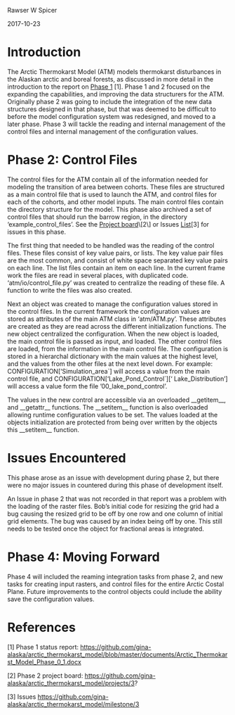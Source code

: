 Rawser W Spicer

2017-10-23

Introduction
============

The Arctic Thermokarst Model (ATM) models thermokarst disturbances in
the Alaskan arctic and boreal forests, as discussed in more detail in
the introduction to the report on [Phase
1](https://github.com/gina-alaska/arctic_thermokarst_model/blob/master/documents/Arctic_Thermokarst_Model_Phase_0_1.docx)
\[1\]. Phase 1 and 2 focused on the expanding the capabilities, and
improving the data structurers for the ATM. Originally phase 2 was going
to include the integration of the new data structures designed in that
phase, but that was deemed to be difficult to before the model
configuration system was redesigned, and moved to a later phase. Phase 3
will tackle the reading and internal management of the control files and
internal management of the configuration values.

Phase 2: Control Files
======================

The control files for the ATM contain all of the information needed for
modeling the transition of area between cohorts. These files are
structured as a main control file that is used to launch the ATM, and
control files for each of the cohorts, and other model inputs. The main
control files contain the directory structure for the model. This phase
also archived a set of control files that should run the barrow region,
in the directory ‘example\_control\_files’. See the [Project
board](https://github.com/gina-alaska/arctic_thermokarst_model/projects/3?)\[2\]
or Issues
[List](https://github.com/gina-alaska/arctic_thermokarst_model/milestone/3)\[3\]
for issues in this phase.

The first thing that needed to be handled was the reading of the control
files. These files consist of key value pairs, or lists. The key value
pair files are the most common, and consist of white space separated key
value pairs on each line. The list files contain an item on each line.
In the current frame work the files are read in several places, with
duplicated code. ‘atm/io/control\_file.py’ was created to centralize the
reading of these file. A function to write the files was also created.

Next an object was created to manage the configuration values stored in
the control files. In the current framework the configuration values are
stored as attributes of the main ATM class in ‘atm/ATM.py’. These
attributes are created as they are read across the different
initialization functions. The new object centralized the configuration.
When the new object is loaded, the main control file is passed as input,
and loaded. The other control files are loaded, from the information in
the main control file. The configuration is stored in a hierarchal
dictionary with the main values at the highest level, and the values
from the other files at the next level down. For example:
CONFIGURATION\[‘Simulation\_area\`\] will access a value from the main
control file, and CONFIGURATION\[‘Lake\_Pond\_Control\`\]\[‘
Lake\_Distribution’\] will access a value form the file
’00\_lake\_pond\_control’.

The values in the new control are accessible via an overloaded
\_\_getitem\_\_, and \_\_getattr\_\_ functions. The \_\_setitem\_\_
function is also overloaded allowing runtime configuration values to be
set. The values loaded at the objects initialization are protected from
being over written by the objects this \_\_setitem\_\_ function.

Issues Encountered
==================

This phase arose as an issue with development during phase 2, but there
were no major issues in countered during this phase of development
itself.

An Issue in phase 2 that was not recorded in that report was a problem
with the loading of the raster files. Bob’s initial code for resizing
the grid had a bug causing the resized grid to be off by one row and one
column of initial grid elements. The bug was caused by an index being
off by one. This still needs to be tested once the object for fractional
areas is integrated.

Phase 4: Moving Forward
=======================

Phase 4 will included the reaming integration tasks from phase 2, and
new tasks for creating input rasters, and control files for the entire
Arctic Costal Plane. Future improvements to the control objects could
include the ability save the configuration values.

References
==========

\[1\] Phase 1 status report:
<https://github.com/gina-alaska/arctic_thermokarst_model/blob/master/documents/Arctic_Thermokarst_Model_Phase_0_1.docx>

\[2\] Phase 2 project board:
<https://github.com/gina-alaska/arctic_thermokarst_model/projects/3>?

\[3\] Issues
<https://github.com/gina-alaska/arctic_thermokarst_model/milestone/3>
